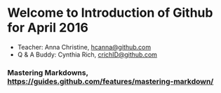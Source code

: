 # Welcome to Introduction of Github for April 2016

- Teacher: Anna Christine, hcanna@github.com
- Q & A Buddy: Cynthia Rich, crichID@github.com

### Mastering Markdowns, https://guides.github.com/features/mastering-markdown/
